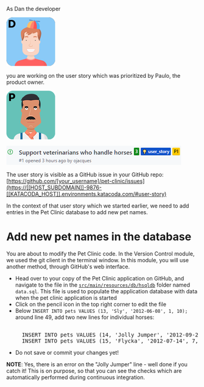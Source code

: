 As Dan the developer

![](../../assets/online-devops-dojo/continuous-integration/dan.png)

 you are working on the user story which was prioritized by Paulo, the product
 owner.

![](../../assets/online-devops-dojo/continuous-integration/paulo.png)

![](../../assets/online-devops-dojo/continuous-integration/user-story.png)

The user story is visible as a GitHub issue in your GitHub repo:
[https://github.com/[your_username]/pet-clinic/issues](https://[[HOST_SUBDOMAIN]]-9876-[[KATACODA_HOST]].environments.katacoda.com/#user-story)

In the context of that user story which we started earlier, we need to add
entries in the Pet Clinic database to add new pet names.

# Add new pet names in the database

You are about to modify the Pet Clinic code. In the Version Control module, we
used the git client in the terminal window. In this module, you will use another
method, through GitHub's web interface.

* Head over to your copy of the Pet Clinic application on GitHub, and navigate
  to the file in the
  [`src/main/resources/db/hsqldb`](https://[[HOST_SUBDOMAIN]]-9876-[[KATACODA_HOST]].environments.katacoda.com/#datasql)
  folder named `data.sql`. This file is used to populate the application
  database with data when the pet clinic application is started
* Click on the pencil icon in the top right corner to edit the file
* Below `INSERT INTO pets VALUES (13, 'Sly', '2012-06-08', 1, 10);` around line 49, add two new lines for individual horses:
  <pre class="file" data-target="clipboard">

    INSERT INTO pets VALUES (14, 'Jolly Jumper', '2012-09-20', 7, 5;
    INSERT INTO pets VALUES (15, 'Flycka', '2012-07-14', 7, 9);
  </pre>
* Do not save or commit your changes yet!

**NOTE**: Yes, there is an error on the "Jolly Jumper" line - well done if you
catch it! This is on purpose, so that you can see the checks which are
automatically performed during continuous integration.

